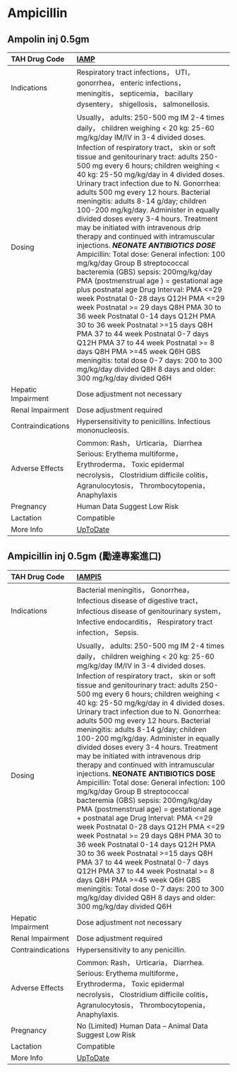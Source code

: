 # Ampicillin

## Ampolin inj 0.5gm

| TAH Drug Code      | [IAMP](https://www.tahsda.org.tw/drugs/hissearch.php?drug_code=IAMP)                                                                                                                                                                                                                                                                                                                                                                                                                                                                                                                                                                                                                                                                                                                                                                                                                                                                                                                                                                                                                                                                                                                                                                              |
|:-------------------|:--------------------------------------------------------------------------------------------------------------------------------------------------------------------------------------------------------------------------------------------------------------------------------------------------------------------------------------------------------------------------------------------------------------------------------------------------------------------------------------------------------------------------------------------------------------------------------------------------------------------------------------------------------------------------------------------------------------------------------------------------------------------------------------------------------------------------------------------------------------------------------------------------------------------------------------------------------------------------------------------------------------------------------------------------------------------------------------------------------------------------------------------------------------------------------------------------------------------------------------------------|
| Indications        | Respiratory tract infections， UTI， gonorrhea， enteric infections， meningitis， septicemia， bacillary dysentery， shigellosis， salmonellosis.                                                                                                                                                                                                                                                                                                                                                                                                                                                                                                                                                                                                                                                                                                                                                                                                                                                                                                                                                                                                                                                                                                |
| Dosing             | Usually， adults: 250-500 mg IM 2-4 times daily， children weighing < 20 kg: 25-60 mg/kg/day IM/IV in 3-4 divided doses. Infection of respiratory tract， skin or soft tissue and genitourinary tract: adults 250-500 mg every 6 hours; children weighing < 40 kg: 25-50 mg/kg/day in 4 divided doses. Urinary tract infection due to N. Gonorrhea: adults 500 mg every 12 hours. Bacterial meningitis: adults 8-14 g/day; children 100-200 mg/kg/day. Administer in equally divided doses every 3-4 hours. Treatment may be initiated with intravenous drip therapy and continued with intramuscular injections. *****NEONATE ANTIBIOTICS DOSE***** Ampicillin: Total dose: General infection: 100 mg/kg/day Group B streptococcal bacteremia (GBS) sepsis: 200mg/kg/day PMA (postmenstrual age ) = gestational age plus postnatal age Drug Interval: PMA <=29 week Postnatal 0-28 days Q12H PMA <=29 week Postnatal >= 29 days Q8H PMA 30 to 36 week Postnatal 0-14 days Q12H PMA 30 to 36 week Postnatal >=15 days Q8H PMA 37 to 44 week Postnatal 0-7 days Q12H PMA 37 to 44 week Postnatal >= 8 days Q8H PMA >=45 week Q6H GBS meningitis: total dose 0-7 days: 200 to 300 mg/kg/day divided Q8H 8 days and older: 300 mg/kg/day divided Q6H |
| Hepatic Impairment | Dose adjustment not necessary                                                                                                                                                                                                                                                                                                                                                                                                                                                                                                                                                                                                                                                                                                                                                                                                                                                                                                                                                                                                                                                                                                                                                                                                                     |
| Renal Impairment   | Dose adjustment required                                                                                                                                                                                                                                                                                                                                                                                                                                                                                                                                                                                                                                                                                                                                                                                                                                                                                                                                                                                                                                                                                                                                                                                                                          |
| Contraindications  | Hypersensitivity to penicillins. Infectious mononucleosis.                                                                                                                                                                                                                                                                                                                                                                                                                                                                                                                                                                                                                                                                                                                                                                                                                                                                                                                                                                                                                                                                                                                                                                                        |
| Adverse Effects    | Common: Rash， Urticaria， Diarrhea Serious: Erythema multiforme， Erythroderma， Toxic epidermal necrolysis， Clostridium difficile colitis， Agranulocytosis， Thrombocytopenia， Anaphylaxis                                                                                                                                                                                                                                                                                                                                                                                                                                                                                                                                                                                                                                                                                                                                                                                                                                                                                                                                                                                                                                                   |
| Pregnancy          | Human Data Suggest Low Risk                                                                                                                                                                                                                                                                                                                                                                                                                                                                                                                                                                                                                                                                                                                                                                                                                                                                                                                                                                                                                                                                                                                                                                                                                       |
| Lactation          | Compatible                                                                                                                                                                                                                                                                                                                                                                                                                                                                                                                                                                                                                                                                                                                                                                                                                                                                                                                                                                                                                                                                                                                                                                                                                                        |
| More Info          | [UpToDate](https://www.uptodate.com/contents/ampicillin-drug-information)                                                                                                                                                                                                                                                                                                                                                                                                                                                                                                                                                                                                                                                                                                                                                                                                                                                                                                                                                                                                                                                                                                                                                                         |

## Ampicillin inj 0.5gm (勵達專案進口)

| TAH Drug Code      | [IAMPI5](https://www.tahsda.org.tw/drugs/hissearch.php?drug_code=IAMPI5)                                                                                                                                                                                                                                                                                                                                                                                                                                                                                                                                                                                                                                                                                                                                                                                                                                                                                                                                                                                                                                                                                                                                                                |
|:-------------------|:----------------------------------------------------------------------------------------------------------------------------------------------------------------------------------------------------------------------------------------------------------------------------------------------------------------------------------------------------------------------------------------------------------------------------------------------------------------------------------------------------------------------------------------------------------------------------------------------------------------------------------------------------------------------------------------------------------------------------------------------------------------------------------------------------------------------------------------------------------------------------------------------------------------------------------------------------------------------------------------------------------------------------------------------------------------------------------------------------------------------------------------------------------------------------------------------------------------------------------------|
| Indications        | Bacterial meningitis， Gonorrhea， Infectious disease of digestive tract， Infectious disease of genitourinary system， Infective endocarditis， Respiratory tract infection， Sepsis.                                                                                                                                                                                                                                                                                                                                                                                                                                                                                                                                                                                                                                                                                                                                                                                                                                                                                                                                                                                                                                                  |
| Dosing             | Usually， adults: 250-500 mg IM 2-4 times daily， children weighing < 20 kg: 25-60 mg/kg/day IM/IV in 3-4 divided doses. Infection of respiratory tract， skin or soft tissue and genitourinary tract: adults 250-500 mg every 6 hours; children weighing < 40 kg: 25-50 mg/kg/day in 4 divided doses. Urinary tract infection due to N. Gonorrhea: adults 500 mg every 12 hours. Bacterial meningitis: adults 8-14 g/day; children 100-200 mg/kg/day. Administer in equally divided doses every 3-4 hours. Treatment may be initiated with intravenous drip therapy and continued with intramuscular injections. __NEONATE ANTIBIOTICS DOSE__ Ampicillin: Total dose: General infection: 100 mg/kg/day Group B streptococcal bacteremia (GBS) sepsis: 200mg/kg/day PMA (postmenstrual age) = gestational age + postnatal age Drug Interval: PMA <=29 week Postnatal 0-28 days Q12H PMA <=29 week Postnatal >= 29 days Q8H PMA 30 to 36 week Postnatal 0-14 days Q12H PMA 30 to 36 week Postnatal >=15 days Q8H PMA 37 to 44 week Postnatal 0-7 days Q12H PMA 37 to 44 week Postnatal >= 8 days Q8H PMA >=45 week Q6H GBS meningitis: Total dose 0-7 days: 200 to 300 mg/kg/day divided Q8H 8 days and older: 300 mg/kg/day divided Q6H |
| Hepatic Impairment | Dose adjustment not necessary                                                                                                                                                                                                                                                                                                                                                                                                                                                                                                                                                                                                                                                                                                                                                                                                                                                                                                                                                                                                                                                                                                                                                                                                           |
| Renal Impairment   | Dose adjustment required                                                                                                                                                                                                                                                                                                                                                                                                                                                                                                                                                                                                                                                                                                                                                                                                                                                                                                                                                                                                                                                                                                                                                                                                                |
| Contraindications  | Hypersensitivity to any penicillin.                                                                                                                                                                                                                                                                                                                                                                                                                                                                                                                                                                                                                                                                                                                                                                                                                                                                                                                                                                                                                                                                                                                                                                                                     |
| Adverse Effects    | Common: Rash， Urticaria， Diarrhea. Serious: Erythema multiforme， Erythroderma， Toxic epidermal necrolysis， Clostridium difficile colitis， Agranulocytosis， Thrombocytopenia， Anaphylaxis.                                                                                                                                                                                                                                                                                                                                                                                                                                                                                                                                                                                                                                                                                                                                                                                                                                                                                                                                                                                                                                       |
| Pregnancy          | No (Limited) Human Data – Animal Data Suggest Low Risk                                                                                                                                                                                                                                                                                                                                                                                                                                                                                                                                                                                                                                                                                                                                                                                                                                                                                                                                                                                                                                                                                                                                                                                  |
| Lactation          | Compatible                                                                                                                                                                                                                                                                                                                                                                                                                                                                                                                                                                                                                                                                                                                                                                                                                                                                                                                                                                                                                                                                                                                                                                                                                              |
| More Info          | [UpToDate](https://www.uptodate.com/contents/ampicillin-drug-information)                                                                                                                                                                                                                                                                                                                                                                                                                                                                                                                                                                                                                                                                                                                                                                                                                                                                                                                                                                                                                                                                                                                                                               |


